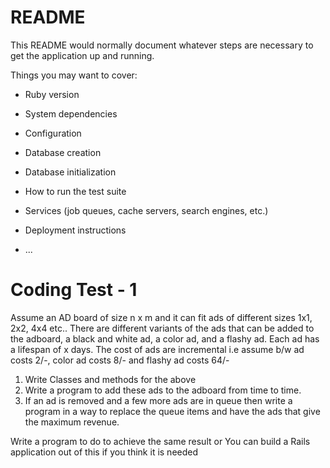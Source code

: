 # README

This README would normally document whatever steps are necessary to get the
application up and running.

Things you may want to cover:

* Ruby version

* System dependencies

* Configuration

* Database creation

* Database initialization

* How to run the test suite

* Services (job queues, cache servers, search engines, etc.)

* Deployment instructions

* ...

# Coding Test - 1

Assume an AD board of size n x m and it can fit ads of different sizes 1x1, 2x2, 4x4 etc..
There are different variants of the ads that can be added to the adboard, a black and white ad, a color ad, and a flashy ad. Each ad has a lifespan of x days. The cost of ads are incremental i.e assume b/w ad costs 2/-, color ad costs 8/- and flashy ad costs 64/-

1. Write Classes and methods for the above
2. Write a program to add these ads to the adboard from time to time.
3. If an ad is removed and a few more ads are in queue then write a program in a way to replace the queue items and have the ads that give the maximum revenue.

Write a program to do to achieve the same result or You can build a Rails application out of this if you think it is needed